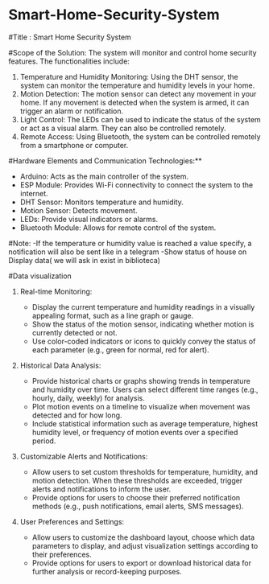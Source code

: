 # Smart-Home-Security-System

#Title : Smart Home Security System

#Scope of the Solution:
The system will monitor and control home security features. The functionalities include:
1. Temperature and Humidity Monitoring: Using the DHT sensor, the system can monitor the temperature and humidity levels in your home.
2. Motion Detection: The motion sensor can detect any movement in your home. If any movement is detected when the system is armed, it can trigger an alarm or notification.
3. Light Control: The LEDs can be used to indicate the status of the system or act as a visual alarm. They can also be controlled remotely.
4. Remote Access: Using Bluetooth, the system can be controlled remotely from a smartphone or computer.

#Hardware Elements and Communication Technologies:**
- Arduino: Acts as the main controller of the system.
- ESP Module: Provides Wi-Fi connectivity to connect the system to the internet.
- DHT Sensor: Monitors temperature and humidity.
- Motion Sensor: Detects movement.
- LEDs: Provide visual indicators or alarms.
- Bluetooth Module: Allows for remote control of the system.

#Note: 
-If the temperature or humidity value is reached a value specify, a notification will also be sent like in a telegram
-Show status of house on Display data( we will ask in exist in biblioteca)

#Data visualization
1. Real-time Monitoring:
   - Display the current temperature and humidity readings in a visually appealing format, such as a line graph or gauge.
   - Show the status of the motion sensor, indicating whether motion is currently detected or not.
   - Use color-coded indicators or icons to quickly convey the status of each parameter (e.g., green for normal, red for alert).

2. Historical Data Analysis:
   - Provide historical charts or graphs showing trends in temperature and humidity over time. Users can select different time ranges (e.g., hourly, daily, weekly) for analysis.
   - Plot motion events on a timeline to visualize when movement was detected and for how long.
   - Include statistical information such as average temperature, highest humidity level, or frequency of motion events over a specified period.

3. Customizable Alerts and Notifications:
   - Allow users to set custom thresholds for temperature, humidity, and motion detection. When these thresholds are exceeded, trigger alerts and notifications to inform the user.
   - Provide options for users to choose their preferred notification methods (e.g., push notifications, email alerts, SMS messages).


4. User Preferences and Settings:
   - Allow users to customize the dashboard layout, choose which data parameters to display, and adjust visualization settings according to their preferences.
   - Provide options for users to export or download historical data for further analysis or record-keeping purposes.
